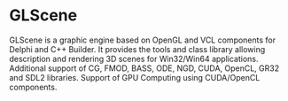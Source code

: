 # GLScene
GLScene is a graphic engine based on OpenGL and VCL components for Delphi and C++ Builder. 
It provides the tools and class library allowing description and rendering 3D scenes
for Win32/Win64 applications.
Additional support of CG, FMOD,  BASS,  ODE, NGD, CUDA, OpenCL, GR32 and SDL2 libraries.
Support of GPU Computing using CUDA/OpenCL components. 
